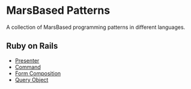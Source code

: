 # MarsBased Patterns

A collection of MarsBased programming patterns in different languages.

## Ruby on Rails

- [Presenter](rails/presenter.md)
- [Command](rails/command.md)
- [Form Composition](rails/form-composition.md)
- [Query Object](rails/query-object.md)
